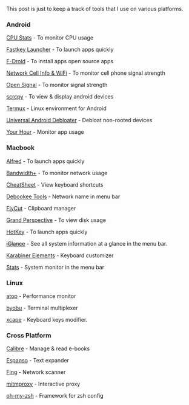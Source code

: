 <!--
.. title: Apps That I Use Regularly
.. slug: tools
.. date: 2022-12-21 10:34:38 UTC+05:30
.. tags: tech, draft
.. category: tech
.. link:
.. description: Recommended tools for android, ios, linux, mac.
.. type: text
-->

This post is just to keep a track of tools that I use on various platforms.


### Android

[CPU Stats](https://play.google.com/store/apps/details?id=jp.takke.cpustats) - To monitor CPU usage

[Fastkey Launcher](https://m.apkpure.com/fastkey-launcher/io.fastkey.launcher) - To launch apps quickly

[F-Droid](https://f-droid.org) - To install apps open source apps

[//]: # ([Flud]&#40;https://play.google.com/store/apps/details?id=com.delphicoder.flud&#41; - To download torrents)

[//]: # ([GBWhatsApp]&#40;https://alexmods.com/wamods-en/&#41;)

[//]: # ([Lucky Patcher]&#40;https://www.luckypatchers.com&#41;)

[Network Cell Info & WiFi](https://play.google.com/store/apps/details?id=com.wilysis.cellinfo) - To monitor cell phone signal strength

[Open Signal](https://play.google.com/store/apps/details?id=com.staircase3.opensignal) - To monitor signal strength

[scrcpy](https://github.com/Genymobile/scrcpy) - To view & display android devices

[Termux](https://play.google.com/store/apps/details?id=com.termux) - Linux environment for Android

[Universal Android Debloater](https://github.com/0x192/universal-android-debloater) - Debloat non-rooted devices

[Your Hour](https://www.yourhour.app) - Monitor app usage



### Macbook

[Alfred](https://www.alfredapp.com/) - To launch apps quickly

[Bandwidth+](https://apps.apple.com/us/app/bandwidth/id490461369) - To monitor network usage

[CheatSheet](https://www.mediaatelier.com/CheatSheet) - View keyboard shortcuts

[Debookee Tools](https://apps.apple.com/us/app/debookee-tools/id1110355801) - Network name in menu bar

[FlyCut](https://github.com/TermiT/Flycut) - Clipboard manager

[Grand Perspective](https://en.wikipedia.org/wiki/GrandPerspective) - To view disk usage

[HotKey](https://apps.apple.com/us/app/hotkey-app/id975890633) - To launch apps quickly

~~[iGlance](https://github.com/iglance/iGlance)~~ - See all system information at a glance in the menu bar.

[Karabiner Elements](https://karabiner-elements.pqrs.org/) - Keyboard customizer

[Stats](https://github.com/exelban/stats) - System monitor in the menu bar


### Linux

[atop](https://www.atoptool.nl/) - Performance monitor

[byobu](https://byobu.org/) - Terminal multiplexer

[xcape](https://github.com/alols/xcape) - Keyboard keys modifier.


### Cross Platform

[Calibre](https://calibre-ebook.com/) - Manage & read e-books

[Espanso](https://espanso.org) - Text expander

[Fing](https://www.fing.com) - Network scanner

[mitmproxy](https://mitmproxy.org) - Interactive proxy

[oh-my-zsh](https://ohmyz.sh) - Framework for zsh config
